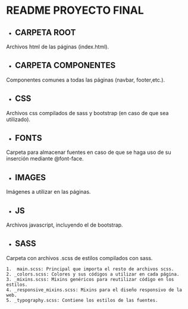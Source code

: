 # README PROYECTO FINAL

- ## CARPETA ROOT

Archivos html de las páginas (index.html).

- ## CARPETA COMPONENTES

Componentes comunes a todas las páginas (navbar, footer,etc.).

- ## CSS

Archivos css compilados de sass y bootstrap (en caso de que sea utilizado).

- ## FONTS

Carpeta para almacenar fuentes en caso de que se haga uso de su inserción mediante @font-face.

- ## IMAGES

Imágenes a utilizar en las páginas.

- ## JS

Archivos javascript, incluyendo el de bootstrap.

- ## SASS

Carpeta con archivos .scss de estilos compilados con sass.

    1.  main.scss: Principal que importa el resto de archivos scss.
    2. _colors.scss: Colores y sus códigos a utilizar en cada página.
    3. _mixins.scss: Mixins genéricos para reutilizar código en los estilos.
    4. _responsive_mixins.scss: Mixins para el diseño responsivo de la web.
    5. _typography.scss: Contiene los estilos de las fuentes.
